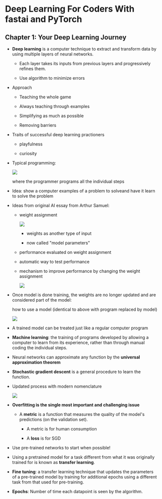# Deep Learning For Coders With fastai and PyTorch

## Chapter 1: Your Deep Learning Journey

* **Deep learning** is a computer technique to extract and transform data by using multiple layers of neural networks.
  
  * Each layer takes its inputs from previous layers and progressively refines them.
  
  * Use algorithm to minimize errors

* Approach
  
  * Teaching the whole game
  
  * Always teaching through examples
  
  * Simplifying as much as possible
  
  * Removing barriers

* Traits of successful deep learning practioners
  
  * playfulness
  
  * curiosity

* Typical programming:
  
  ![](/home/mopugh/Documents/typora/ml_notes/figures/2020-11-13-06-10-07-image.png)
  
  where the programmer programs all the individual steps

* Idea: show a computer examples of a problem to solveand have it learn to solve the problem

* Ideas from original AI essay from Arthur Samuel:
  
  * weight assignment
    
    ![](/home/mopugh/Documents/typora/ml_notes/figures/2020-11-13-06-15-55-image.png)
    
    * weights as another type of input
    
    * now called "model parameters"
  
  * performance evaluated on weight assignment
  
  * automatic way to test performance
  
  * mechanism to improve performance by changing the weight assignment
    
    ![](/home/mopugh/Documents/typora/ml_notes/figures/2020-11-13-06-18-54-image.png)

* Once model is done training, the weights are no longer updated and are considered part of the model:
  
  how to use a model (identical to above with program replaced by model)
  
  ![](/home/mopugh/Documents/typora/ml_notes/figures/2020-11-13-06-20-06-image.png)

* A trained model can be treated just like a regular computer program

* **Machine learning**: the training of programs developed by allowing a computer to learn from its experience, rather than through manual coding the individual steps.

* Neural networks can approximate any function by the **universal approximation theorem**

* **Stochastic gradient descent** is a general procedure to learn the function.

* Updated process with modern nomenclature
  
  ![](/home/mopugh/Documents/typora/ml_notes/figures/2020-11-13-06-27-44-image.png)

* **Overfitting is the single most important and challenging issue**
  
  * A **metric** is a function that measures the quality of the model's predictions (on the validation set).
    
    * A metric is for human consumption
    
    * A **loss** is for SGD

* Use pre-trained networks to start when possible!

* Using a pretrained model for a task different from what it was originally trained for is known as **transfer learning**. 

* **Fine tuning**: a transfer learning technique that updates the parameters of a pre-trained model by training for additional epochs using a different task from that used for pre-training.

* **Epochs**: Number of time each datapoint is seen by the algorithm. 

